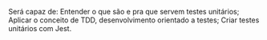 Será capaz de:
	Entender o que são e pra que servem testes unitários;
	Aplicar o conceito de TDD, desenvolvimento orientado a testes;
	Criar testes unitários com Jest.
